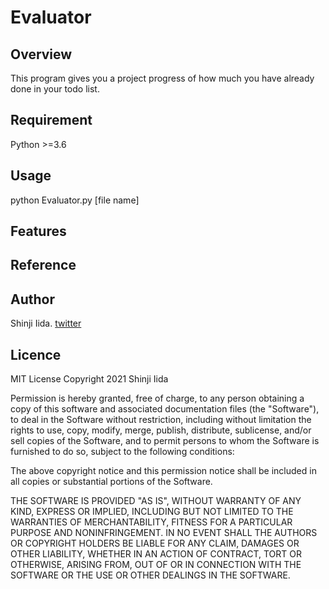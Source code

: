 # Evaluator

## Overview
This program gives you a project progress of how much you have already done in your todo list.

## Requirement
Python >=3.6

## Usage
python Evaluator.py [file name]

## Features

## Reference

## Author
Shinji Iida. [twitter](https://twitter.com/NatsureNatsure)

## Licence
MIT License Copyright 2021 Shinji Iida

Permission is hereby granted, free of charge, to any person obtaining a copy of this software and associated documentation files (the "Software"), to deal in the Software without restriction, including without limitation the rights to use, copy, modify, merge, publish, distribute, sublicense, and/or sell copies of the Software, and to permit persons to whom the Software is furnished to do so, subject to the following conditions:

The above copyright notice and this permission notice shall be included in all copies or substantial portions of the Software.

THE SOFTWARE IS PROVIDED "AS IS", WITHOUT WARRANTY OF ANY KIND, EXPRESS OR IMPLIED, INCLUDING BUT NOT LIMITED TO THE WARRANTIES OF MERCHANTABILITY, FITNESS FOR A PARTICULAR PURPOSE AND NONINFRINGEMENT. IN NO EVENT SHALL THE AUTHORS OR COPYRIGHT HOLDERS BE LIABLE FOR ANY CLAIM, DAMAGES OR OTHER LIABILITY, WHETHER IN AN ACTION OF CONTRACT, TORT OR OTHERWISE, ARISING FROM, OUT OF OR IN CONNECTION WITH THE SOFTWARE OR THE USE OR OTHER DEALINGS IN THE SOFTWARE.